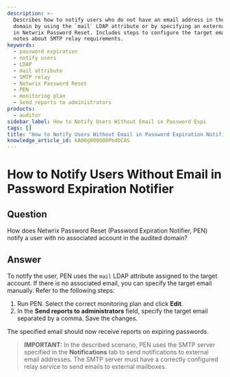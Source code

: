 ```yaml
---
description: >-
  Describes how to notify users who do not have an email address in the audited
  domain by using the `mail` LDAP attribute or by specifying an external address
  in Netwrix Password Reset. Includes steps to configure the target email and
  notes about SMTP relay requirements.
keywords:
  - password expiration
  - notify users
  - LDAP
  - mail attribute
  - SMTP relay
  - Netwrix Password Reset
  - PEN
  - monitoring plan
  - Send reports to administrators
products:
  - auditor
sidebar_label: How to Notify Users Without Email in Password Expi
tags: []
title: "How to Notify Users Without Email in Password Expiration Notifier"
knowledge_article_id: kA00g000000PbdDCAS
---
```


# How to Notify Users Without Email in Password Expiration Notifier

## Question

How does Netwrix Password Reset (Password Expiration Notifier, PEN) notify a user with no associated account in the audited domain?

## Answer

To notify the user, PEN uses the `mail` LDAP attribute assigned to the target account. If there is no associated email, you can specify the target email manually. Refer to the following steps:

1. Run PEN. Select the correct monitoring plan and click **Edit**.  
2. In the **Send reports to administrators** field, specify the target email separated by a comma. Save the changes.

The specified email should now receive reports on expiring passwords.

> **IMPORTANT:** In the described scenario, PEN uses the SMTP server specified in the **Notifications** tab to send notifications to external email addresses. The SMTP server must have a correctly configured relay service to send emails to external mailboxes.
